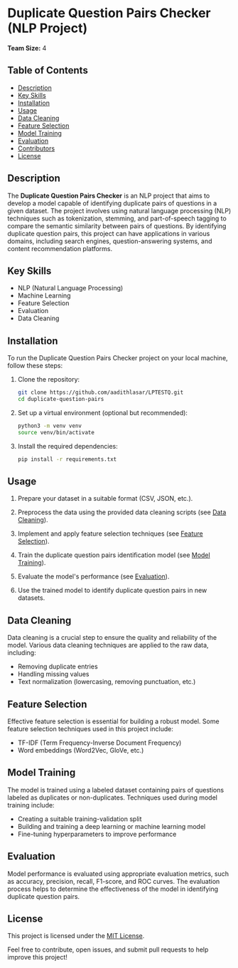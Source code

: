# Duplicate Question Pairs Checker (NLP Project)

**Team Size:** 4

## Table of Contents

- [Description](#description)
- [Key Skills](#key-skills)
- [Installation](#installation)
- [Usage](#usage)
- [Data Cleaning](#data-cleaning)
- [Feature Selection](#feature-selection)
- [Model Training](#model-training)
- [Evaluation](#evaluation)
- [Contributors](#contributors)
- [License](#license)

## Description

The **Duplicate Question Pairs Checker** is an NLP project that aims to develop a model capable of identifying duplicate pairs of questions in a given dataset. The project involves using natural language processing (NLP) techniques such as tokenization, stemming, and part-of-speech tagging to compare the semantic similarity between pairs of questions. By identifying duplicate question pairs, this project can have applications in various domains, including search engines, question-answering systems, and content recommendation platforms.

## Key Skills

- NLP (Natural Language Processing)
- Machine Learning
- Feature Selection
- Evaluation
- Data Cleaning

## Installation

To run the Duplicate Question Pairs Checker project on your local machine, follow these steps:

1. Clone the repository:

   ```bash
   git clone https://github.com/aadithlasar/LPTESTQ.git
   cd duplicate-question-pairs
   ```

2. Set up a virtual environment (optional but recommended):

   ```bash
   python3 -m venv venv
   source venv/bin/activate
   ```

3. Install the required dependencies:

   ```bash
   pip install -r requirements.txt
   ```

## Usage

1. Prepare your dataset in a suitable format (CSV, JSON, etc.).

2. Preprocess the data using the provided data cleaning scripts (see [Data Cleaning](#data-cleaning)).

3. Implement and apply feature selection techniques (see [Feature Selection](#feature-selection)).

4. Train the duplicate question pairs identification model (see [Model Training](#model-training)).

5. Evaluate the model's performance (see [Evaluation](#evaluation)).

6. Use the trained model to identify duplicate question pairs in new datasets.

## Data Cleaning

Data cleaning is a crucial step to ensure the quality and reliability of the model. Various data cleaning techniques are applied to the raw data, including:

- Removing duplicate entries
- Handling missing values
- Text normalization (lowercasing, removing punctuation, etc.)

## Feature Selection

Effective feature selection is essential for building a robust model. Some feature selection techniques used in this project include:

- TF-IDF (Term Frequency-Inverse Document Frequency)
- Word embeddings (Word2Vec, GloVe, etc.)

## Model Training

The model is trained using a labeled dataset containing pairs of questions labeled as duplicates or non-duplicates. Techniques used during model training include:

- Creating a suitable training-validation split
- Building and training a deep learning or machine learning model
- Fine-tuning hyperparameters to improve performance

## Evaluation

Model performance is evaluated using appropriate evaluation metrics, such as accuracy, precision, recall, F1-score, and ROC curves. The evaluation process helps to determine the effectiveness of the model in identifying duplicate question pairs.

## License

This project is licensed under the [MIT License](LICENSE).

Feel free to contribute, open issues, and submit pull requests to help improve this project!
